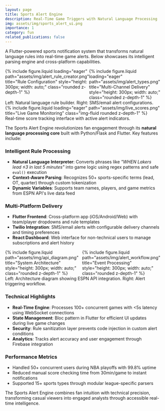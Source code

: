 ```yaml
---
layout: page
title: Sports Alert Engine
description: Real-Time Game Triggers with Natural Language Processing
img: assets/img/sports_alert_ui.png
importance: 1
category: fun
related_publications: false
---
```


A Flutter-powered sports notification system that transforms natural language rules into real-time game alerts. Below showcases its intelligent parsing engine and cross-platform capabilities.

<div class="row justify-content-sm-center" style="display: flex; align-items: flex-start;">
    <div class="col-sm-8 mt-3 mt-md-0">
        {% include figure.liquid loading="eager" path="assets/img/alert_rule_creator.png" title="Rule Configuration" style="height: 300px; width: auto;" class="rounded z-depth-1" %}
    </div>
    <div class="col-sm-4 mt-3 mt-md-0">
        {% include figure.liquid loading="eager" path="assets/img/alert_types.png" title="Multi-Channel Delivery" style="height: 300px; width: auto;" class="rounded z-depth-1" %}
    </div>
</div>
<div class="caption">
    Left: Natural language rule builder. Right: SMS/email alert configurations.
</div>

<div class="row">
    <div class="col-sm mt-3 mt-md-0">
        {% include figure.liquid loading="eager" path="assets/img/live_scores.png" title="Live Game Monitoring" class="img-fluid rounded z-depth-1" %}
    </div>
</div>
<div class="caption">
    Real-time score tracking interface with active alert indicators.
</div>

The Sports Alert Engine revolutionizes fan engagement through its **natural language processing core** built with Python/Flask and Flutter. Key features include:

### Intelligent Rule Processing
- **Natural Language Interpreter**: Converts phrases like _"WHEN Lakers lead ≤3 in last 5 minutes"_ into game logic using regex patterns and safe `eval()` execution
- **Context-Aware Parsing**: Recognizes 50+ sports-specific terms (lead, OT, quarter) through custom tokenization
- **Dynamic Variables**: Supports team names, players, and game metrics from ESPN API's live data feed

### Multi-Platform Delivery
- **Flutter Frontend**: Cross-platform app (iOS/Android/Web) with team/player dropdowns and rule templates
- **Twilio Integration**: SMS/email alerts with configurable delivery channels and timing preferences
- **React Dashboard**: Web interface for non-technical users to manage subscriptions and alert history

<div class="row justify-content-sm-center" style="display: flex; align-items: flex-start;">
    <div class="col-sm-7 mt-3 mt-md-0">
        {% include figure.liquid path="assets/img/api_diagram.png" title="System Architecture" style="height: 300px; width: auto;" class="rounded z-depth-1" %}
    </div>
    <div class="col-sm-5 mt-3 mt-md-0">
        {% include figure.liquid path="assets/img/alert_workflow.png" title="Event Processing" style="height: 300px; width: auto;" class="rounded z-depth-1" %}
    </div>
</div>
<div class="caption">
    Left: Architecture diagram showing ESPN API integration. Right: Alert triggering workflow.
</div>

### Technical Highlights
- **Real-Time Engine**: Processes 100+ concurrent games with <5s latency using WebSocket connections
- **State Management**: Bloc pattern in Flutter for efficient UI updates during live game changes
- **Security**: Rule sanitization layer prevents code injection in custom alert conditions
- **Analytics**: Tracks alert accuracy and user engagement through Firebase integration

### Performance Metrics
- Handled 50+ concurrent users during NBA playoffs with 99.8% uptime
- Reduced manual score checking time from 30min/game to instant notifications
- Supported 15+ sports types through modular league-specific parsers

The Sports Alert Engine combines fan intuition with technical precision, transforming casual viewers into engaged analysts through accessible real-time intelligence.